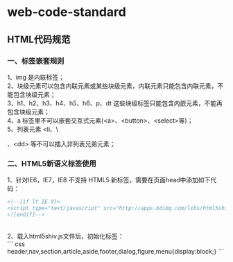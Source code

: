 # web-code-standard

## HTML代码规范<br/>

### 一、标签嵌套规则
1、img 是内联标签；<br/>
2、块级元素可以包含内联元素或某些块级元素，内联元素只能包含内联元素，不能包含块级元素；<br/>
3、h1、h2、h3、h4、h5、h6、p、dt 这些块级标签只能包含内嵌元素，不能再包含块级元素；<br/>
4、a 标签里不可以嵌套交互式元素(\<a>、\<button>、\<select>等)；<br/>
5、列表元素 \<li、\\<dt>、\<dd> 等不可以插入非列表兄弟元素；<br/>

### 二、HTML5新语义标签使用
1、针对IE6，IE7，IE8 不支持 HTML5 新标签，需要在页面head中添加如下代码：<br/>
``` html
<!--[if lt IE 9]>
<script type="text/javascript" src="http://apps.bdimg.com/libs/html5shiv/r29/html5.min.js"></script>
<![endif]-->
```
<br/>
2、载入html5shiv.js文件后，初始化标签：<br/>
``` css
header,nav,section,article,aside,footer,dialog,figure,menu{display:block;}
```
<br/>
